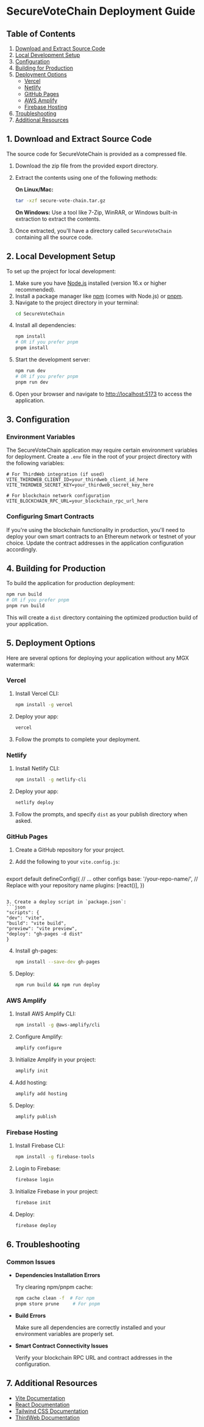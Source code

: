 # SecureVoteChain Deployment Guide

## Table of Contents

1. [Download and Extract Source Code](#1-download-and-extract-source-code)
2. [Local Development Setup](#2-local-development-setup)
3. [Configuration](#3-configuration)
4. [Building for Production](#4-building-for-production)
5. [Deployment Options](#5-deployment-options)
   - [Vercel](#vercel)
   - [Netlify](#netlify)
   - [GitHub Pages](#github-pages)
   - [AWS Amplify](#aws-amplify)
   - [Firebase Hosting](#firebase-hosting)
6. [Troubleshooting](#6-troubleshooting)
7. [Additional Resources](#7-additional-resources)

## 1. Download and Extract Source Code

The source code for SecureVoteChain is provided as a compressed file.

1. Download the zip file from the provided export directory.
2. Extract the contents using one of the following methods:

   **On Linux/Mac:**
   ```bash
   tar -xzf secure-vote-chain.tar.gz
   ```

   **On Windows:**
   Use a tool like 7-Zip, WinRAR, or Windows built-in extraction to extract the contents.

3. Once extracted, you'll have a directory called `SecureVoteChain` containing all the source code.

## 2. Local Development Setup

To set up the project for local development:

1. Make sure you have [Node.js](https://nodejs.org/) installed (version 16.x or higher recommended).
2. Install a package manager like [npm](https://www.npmjs.com/) (comes with Node.js) or [pnpm](https://pnpm.io/).
3. Navigate to the project directory in your terminal:
   ```bash
   cd SecureVoteChain
   ```
4. Install all dependencies:
   ```bash
   npm install
   # OR if you prefer pnpm
   pnpm install
   ```
5. Start the development server:
   ```bash
   npm run dev
   # OR if you prefer pnpm
   pnpm run dev
   ```
6. Open your browser and navigate to [http://localhost:5173](http://localhost:5173) to access the application.

## 3. Configuration

### Environment Variables

The SecureVoteChain application may require certain environment variables for deployment. Create a `.env` file in the root of your project directory with the following variables:

```
# For ThirdWeb integration (if used)
VITE_THIRDWEB_CLIENT_ID=your_thirdweb_client_id_here
VITE_THIRDWEB_SECRET_KEY=your_thirdweb_secret_key_here

# For blockchain network configuration
VITE_BLOCKCHAIN_RPC_URL=your_blockchain_rpc_url_here
```

### Configuring Smart Contracts

If you're using the blockchain functionality in production, you'll need to deploy your own smart contracts to an Ethereum network or testnet of your choice. Update the contract addresses in the application configuration accordingly.

## 4. Building for Production

To build the application for production deployment:

```bash
npm run build
# OR if you prefer pnpm
pnpm run build
```

This will create a `dist` directory containing the optimized production build of your application.

## 5. Deployment Options

Here are several options for deploying your application without any MGX watermark:

### Vercel

1. Install Vercel CLI:
   ```bash
   npm install -g vercel
   ```

2. Deploy your app:
   ```bash
   vercel
   ```

3. Follow the prompts to complete your deployment.

### Netlify

1. Install Netlify CLI:
   ```bash
   npm install -g netlify-cli
   ```

2. Deploy your app:
   ```bash
   netlify deploy
   ```

3. Follow the prompts, and specify `dist` as your publish directory when asked.

### GitHub Pages

1. Create a GitHub repository for your project.

2. Add the following to your `vite.config.js`:
   ```javascript
export default defineConfig({
  // ... other configs
  base: '/your-repo-name/',  // Replace with your repository name
  plugins: [react()],
})
   ```

3. Create a deploy script in `package.json`:
   ```json
"scripts": {
  "dev": "vite",
  "build": "vite build",
  "preview": "vite preview",
  "deploy": "gh-pages -d dist"
}
   ```

4. Install gh-pages:
   ```bash
   npm install --save-dev gh-pages
   ```

5. Deploy:
   ```bash
   npm run build && npm run deploy
   ```

### AWS Amplify

1. Install AWS Amplify CLI:
   ```bash
   npm install -g @aws-amplify/cli
   ```

2. Configure Amplify:
   ```bash
   amplify configure
   ```

3. Initialize Amplify in your project:
   ```bash
   amplify init
   ```

4. Add hosting:
   ```bash
   amplify add hosting
   ```

5. Deploy:
   ```bash
   amplify publish
   ```

### Firebase Hosting

1. Install Firebase CLI:
   ```bash
   npm install -g firebase-tools
   ```

2. Login to Firebase:
   ```bash
   firebase login
   ```

3. Initialize Firebase in your project:
   ```bash
   firebase init
   ```

4. Deploy:
   ```bash
   firebase deploy
   ```

## 6. Troubleshooting

### Common Issues

- **Dependencies Installation Errors**
  
  Try clearing npm/pnpm cache:
  ```bash
  npm cache clean -f  # For npm
  pnpm store prune     # For pnpm
  ```

- **Build Errors**

  Make sure all dependencies are correctly installed and your environment variables are properly set.

- **Smart Contract Connectivity Issues**

  Verify your blockchain RPC URL and contract addresses in the configuration.

## 7. Additional Resources

- [Vite Documentation](https://vitejs.dev/)
- [React Documentation](https://react.dev/)
- [Tailwind CSS Documentation](https://tailwindcss.com/docs)
- [ThirdWeb Documentation](https://portal.thirdweb.com/)

